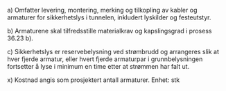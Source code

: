 a) Omfatter levering, montering, merking og tilkopling av kabler og armaturer for sikkerhetslys i tunnelen, inkludert lyskilder og festeutstyr.

b) Armaturene skal tilfredsstille materialkrav og kapslingsgrad i prosess 36.23 b).

c) Sikkerhetslys er reservebelysning ved strømbrudd og arrangeres slik at hver fjerde armatur, eller hvert fjerde armaturpar i grunnbelysningen fortsetter å lyse i minimum en time etter at strømmen har falt ut. 

x) Kostnad angis som prosjektert antall armaturer. Enhet: stk

